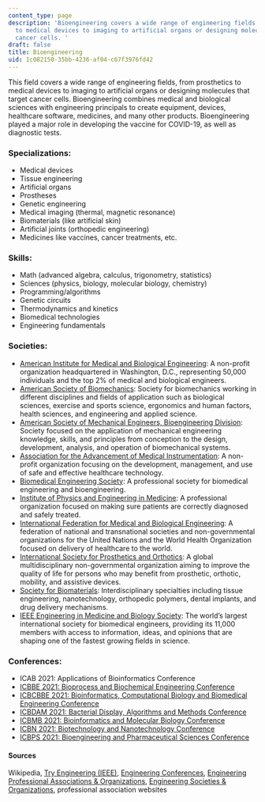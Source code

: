 ```yaml
---
content_type: page
description: 'Bioengineering covers a wide range of engineering fields, from prosthetics
  to medical devices to imaging to artificial organs or designing molecules that target
  cancer cells. '
draft: false
title: Bioengineering
uid: 1c082150-35bb-4236-af04-c67f3976fd42
---
```

This field covers a wide range of engineering fields, from prosthetics to medical devices to imaging to artificial organs or designing molecules that target cancer cells. Bioengineering combines medical and biological sciences with engineering principals to create equipment, devices, healthcare software, medicines, and many other products. Bioengineering played a major role in developing the vaccine for COVID-19, as well as diagnostic tests.

### Specializations:

- Medical devices
- Tissue engineering
- Artificial organs
- Prostheses
- Genetic engineering
- Medical imaging (thermal, magnetic resonance)
- Biomaterials (like artificial skin)
- Artificial joints (orthopedic engineering)
- Medicines like vaccines, cancer treatments, etc.

### Skills:

- Math (advanced algebra, calculus, trigonometry, statistics)
- Sciences (physics, biology, molecular biology, chemistry)
- Programming/algorithms
- Genetic circuits
- Thermodynamics and kinetics
- Biomedical technologies
- Engineering fundamentals

### Societies:

- [American Institute for Medical and Biological Engineering](http://aimbe.org/): A non-profit organization headquartered in Washington, D.C., representing 50,000 individuals and the top 2% of medical and biological engineers.
- [American Society of Biomechanics](http://www.asbweb.org/): Society for biomechanics working in different disciplines and fields of application such as biological sciences, exercise and sports science, ergonomics and human factors, health sciences, and engineering and applied science.
- [American Society of Mechanical Engineers, Bioengineering Division](https://www.asme.org/topics/bioengineering): Society focused on the application of mechanical engineering knowledge, skills, and principles from conception to the design, development, analysis, and operation of biomechanical systems.
- [Association for the Advancement of Medical Instrumentation](https://www.aami.org/): A non-profit organization focusing on the development, management, and use of safe and effective healthcare technology.
- [Biomedical Engineering Society](http://www.bmes.org/): A professional society for biomedical engineering and bioengineering.
- [Institute of Physics and Engineering in Medicine](https://www.ipem.ac.uk/): A professional organization focused on making sure patients are correctly diagnosed and safely treated.
- [International Federation for Medical and Biological Engineering](https://ifmbe.org/): A federation of national and transnational societies and non-governmental organizations for the United Nations and the World Health Organization focused on delivery of healthcare to the world.
- [International Society for Prosthetics and Orthotics](http://www.ispoint.org/): A global multidisciplinary non-governmental organization aiming to improve the quality of life for persons who may benefit from prosthetic, orthotic, mobility, and assistive devices.
- [Society for Biomaterials](https://www.biomaterials.org/): Interdisciplinary specialties including tissue engineering, nanotechnology, orthopedic polymers, dental implants, and drug delivery mechanisms.
- [IEEE Engineering in Medicine and Biology Society](http://www.embs.org/): The world’s largest international society for biomedical engineers, providing its 11,000 members with access to information, ideas, and opinions that are shaping one of the fastest growing fields in science.

### Conferences:

- ICAB 2021: Applications of Bioinformatics Conference
- [ICBBE 2021: Bioprocess and Biochemical Engineering Conference](https://waset.org/bioprocess-and-biochemical-engineering-conference-in-june-2021-in-rome)
- [ICBCBBE 2021: Bioinformatics, Computational Biology and Biomedical Engineering Conference](https://waset.org/bioinformatics-computational-biology-and-biomedical-engineering-conference-in-june-2021-in-rome)
- [ICBDAM 2021: Bacterial Display, Algorithms and Methods Conference](https://waset.org/bacterial-display-algorithms-and-methods-conference-in-june-2021-in-rome)
- [ICBMB 2021: Bioinformatics and Molecular Biology Conference](https://waset.org/bioinformatics-and-molecular-biology-conference-in-june-2021-in-new-york)
- [ICBN 2021: Biotechnology and Nanotechnology Conference](https://waset.org/biotechnology-and-nanotechnology-conference-in-june-2021-in-new-york)
- [ICBPS 2021: Bioengineering and Pharmaceutical Sciences Conference](https://waset.org/bioengineering-and-pharmaceutical-sciences-conference-in-june-2021-in-rome)

#### Sources

Wikipedia, [Try Engineering (IEEE)](https://tryengineering.org/), [Engineering Conferences](https://conferenceindex.org/conferences/engineering), [Engineering Professional Associations & Organizations](https://jobstars.com/engineering-professional-associations-organizations/), [Engineering Societies & Organizations](https://www.loc.gov/rr/scitech/SciRefGuides/eng-organizations.html), professional association websites